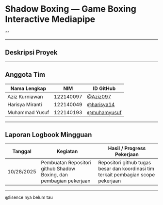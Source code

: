 # Shadow Boxing — Game Boxing Interactive Mediapipe

_“”_

---

## Deskripsi Proyek

---

## Anggota Tim

| Nama Lengkap    | NIM       | ID GitHub                                    |
| --------------- | --------- | -------------------------------------------- |
| Aziz Kurniawan  | 122140097 | [@Aziz097](https://github.com/Aziz097)       |
| Harisya Miranti | 122140049 | [@harisya14](https://github.com/harisya14)   |
| Muhammad Yusuf  | 122140193 | [@muhamyusuf](https://github.com/muhamyusuf) |

---

## Laporan Logbook Mingguan

| Tanggal    | Kegiatan                                                           | Hasil / Progress Pekerjaan                                                         |
| ---------- | ------------------------------------------------------------------ | ---------------------------------------------------------------------------------- |
| 10/28/2025 | Pembuatan Repositori github Shadow Boxing, dan pembagian pekerjaan | Repositori github tugas besar dan koordinasi tim terkait pembagian scope pekerjaan |

---

@lisence nya belum tau
